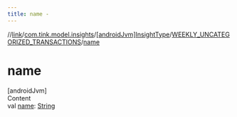 ```yaml
---
title: name -
---
```

//[link](../../../index.md)/[com.tink.model.insights](../../index.md)/[[androidJvm]InsightType](../index.md)/[WEEKLY_UNCATEGORIZED_TRANSACTIONS](index.md)/[name](name.md)



# name  
[androidJvm]  
Content  
val [name](name.md): [String](https://kotlinlang.org/api/latest/jvm/stdlib/kotlin/-string/index.html)  



